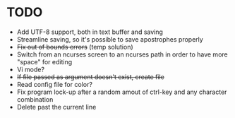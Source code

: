 # TODO
- Add UTF-8 support, both in text buffer and saving
- Streamline saving, so it's possible to save apostrophes properly
- ~~Fix out of bounds errors~~ (temp solution)
- Switch from an ncurses screen to an ncurses path in order to have more "space" for editing
- Vi mode?
-  ~~If file passed as argument doesn't exist, create file~~
- Read config file for color?
- Fix program lock-up after a random amout of ctrl-key and any character combination
- Delete past the current line
